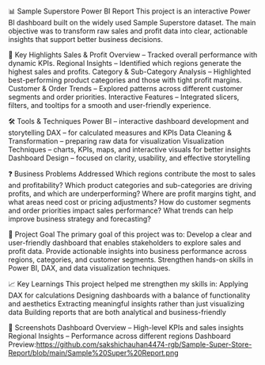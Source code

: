 📊 Sample Superstore Power BI Report
This project is an interactive Power BI dashboard built on the widely used Sample Superstore dataset. The main objective was to transform raw sales and profit data into clear, actionable insights that support better business decisions.

🔑 Key Highlights
Sales & Profit Overview – Tracked overall performance with dynamic KPIs.
Regional Insights – Identified which regions generate the highest sales and profits.
Category & Sub-Category Analysis – Highlighted best-performing product categories and those with tight profit margins.
Customer & Order Trends – Explored patterns across different customer segments and order priorities.
Interactive Features – Integrated slicers, filters, and tooltips for a smooth and user-friendly experience.

🛠️ Tools & Techniques
Power BI – interactive dashboard development and storytelling
DAX – for calculated measures and KPIs
Data Cleaning & Transformation – preparing raw data for visualization
Visualization Techniques – charts, KPIs, maps, and interactive visuals for better insights
Dashboard Design – focused on clarity, usability, and effective storytelling

❓ Business Problems Addressed
Which regions contribute the most to sales and profitability?
Which product categories and sub-categories are driving profits, and which are underperforming?
Where are profit margins tight, and what areas need cost or pricing adjustments?
How do customer segments and order priorities impact sales performance?
What trends can help improve business strategy and forecasting?

🎯 Project Goal
The primary goal of this project was to:
Develop a clear and user-friendly dashboard that enables stakeholders to explore sales and profit data.
Provide actionable insights into business performance across regions, categories, and customer segments.
Strengthen hands-on skills in Power BI, DAX, and data visualization techniques.

📈 Key Learnings
This project helped me strengthen my skills in:
Applying DAX for calculations
Designing dashboards with a balance of functionality and aesthetics
Extracting meaningful insights rather than just visualizing data
Building reports that are both analytical and business-friendly

📸 Screenshots
Dashboard Overview – High-level KPIs and sales insights
Regional Insights – Performance across different regions
Dashboard Preview:https://github.com/sakshichauhan4474-rgb/Sample-Super-Store-Report/blob/main/Sample%20Super%20Report.png
